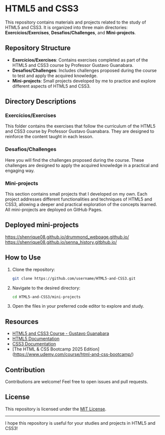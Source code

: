 # HTML5 and CSS3

This repository contains materials and projects related to the study of HTML5 and CSS3. It is organized into three main directories: **Exercícios/Exercises**, **Desafios/Challenges**, and **Mini-projects**.

## Repository Structure

- **Exercícios/Exercises**: Contains exercises completed as part of the HTML5 and CSS3 course by Professor Gustavo Guanabara.
- **Desafios/Challenges**: Includes challenges proposed during the course to test and apply the acquired knowledge.
- **Mini-projects**: Small projects developed by me to practice and explore different aspects of HTML5 and CSS3.

## Directory Descriptions

### Exercícios/Exercises

This folder contains the exercises that follow the curriculum of the HTML5 and CSS3 course by Professor Gustavo Guanabara. They are designed to reinforce the content taught in each lesson.

### Desafios/Challenges

Here you will find the challenges proposed during the course. These challenges are designed to apply the acquired knowledge in a practical and engaging way.

### Mini-projects

This section contains small projects that I developed on my own. Each project addresses different functionalities and techniques of HTML5 and CSS3, allowing a deeper and practical exploration of the concepts learned.
All mini-projects are deployed on GitHub Pages.
## Deployed mini-projects
https://shenrique08.github.io/drummond_webpage.github.io/ <br>
https://shenrique08.github.io/senna_history.gitbhub.io/

## How to Use

1. Clone the repository:
    ```bash
    git clone https://github.com/username/HTML5-and-CSS3.git
    ```
2. Navigate to the desired directory:
    ```bash
    cd HTML5-and-CSS3/mini-projects
    ```
3. Open the files in your preferred code editor to explore and study.

## Resources

- [HTML5 and CSS3 Course - Gustavo Guanabara](https://www.cursoemvideo.com/curso/html5-css3/)
- [HTML5 Documentation](https://developer.mozilla.org/en-US/docs/Web/HTML)
- [CSS3 Documentation](https://developer.mozilla.org/en-US/docs/Web/CSS)
- [The HTML & CSS Bootcamp 2025 Edition] (https://www.udemy.com/course/html-and-css-bootcamp/)

## Contribution

Contributions are welcome! Feel free to open issues and pull requests.

## License

This repository is licensed under the [MIT License](LICENSE).

---

I hope this repository is useful for your studies and projects in HTML5 and CSS3!

